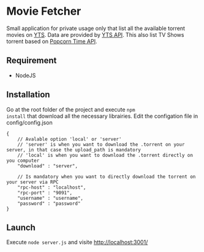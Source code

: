 Movie Fetcher
==============

Small application for private usage only that list all the available torrent movies on [YTS](http://yts.re/). Data are provided by [YTS API](http://yts.re/api). This also list TV Shows torrent based on [Popcorn Time API](https://github.com/popcorn-official/popcorn-api).

## Requirement

* NodeJS

## Installation

Go at the root folder of the project and execute <code>npm install</code> that download all the necessary librairies.
Edit the configation file in config/config.json

```
{
    // Avalable option 'local' or 'server'
    // 'server' is when you want to download the .torrent on your server, in that case the upload_path is mandatory
    // 'local' is when you want to download the .torrent directly on you computer
    "download" : "server",

    // Is mandatory when you want to directly download the torrent on your server via RPC
    "rpc-host" : "localhost",
    "rpc-port" : "9091",
    "username" : "username",
    "password" : "password"
}
```

## Launch

Execute <code>node server.js</code> and visite [http://localhost:3001/](http://localhost:3001/)

